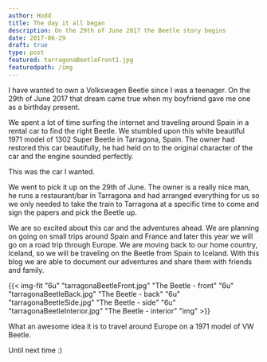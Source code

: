 ```yaml
---
author: Hodd
title: The day it all began
description: On the 29th of June 2017 the Beetle story begins
date: 2017-06-29
draft: true
type: post
featured: tarragonaBeetleFront1.jpg
featuredpath: /img
---
```



I have wanted to own a Volkswagen Beetle since I was a teenager. On the 29th of June 2017 that dream came true when my boyfriend gave me one as a birthday present.

We spent a lot of time surfing the internet and traveling around Spain in a rental car to find the right Beetle. We stumbled upon this white beautiful 1971 model of 1302 Super Beetle in Tarragona, Spain. The owner had restored this car beautifully, he had held on to the original character of the car and the engine sounded perfectly.

This was the car I wanted.

We went to pick it up on the 29th of June. The owner is a really nice man, he runs a restaurant/bar in Tarragona and had arranged everything for us so we only needed to take the train to Tarragona at a specific time to come and sign the papers and pick the Beetle up.

We are so excited about this car and the adventures ahead. We are planning on going on small trips around Spain and France and later this year we will go on a road trip through Europe. We are moving back to our home country, Iceland, so we will be traveling on the Beetle from Spain to Iceland. With this blog we are able to document our adventures and share them with friends and family.

{{< img-fit
    "6u" "tarragonaBeetleFront.jpg" "The Beetle - front"
    "6u" "tarragonaBeetleBack.jpg" "The Beetle - back"
    "6u" "tarragonaBeetleSide.jpg" "The Beetle - side"
    "6u" "tarragonaBeetleInterior.jpg" "The Beetle - interior"
    "img" >}}

What an awesome idea it is to travel around Europe on a 1971 model of VW Beetle.

Until next time :)

